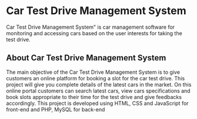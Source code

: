 # Car Test Drive Management System
Car Test Drive Management System" is car management software for monitoring and accessing cars based on the user interests for taking the test drive.

## About Car Test Drive Management System
The main objective of the Car Test Drive Management System is to give customers an online platform for booking a slot for the car test drive. This project will give you complete details of the latest cars in the market. On this online portal customers can search latest cars, view cars specifications and book slots appropriate to their time for the test drive and give feedbacks accordingly. This project is developed using HTML, CSS and JavaScript for front-end and PHP, MySQL for back-end

